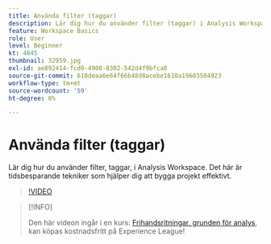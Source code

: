 ```yaml
---
title: Använda filter (taggar)
description: Lär dig hur du använder filter (taggar) i Analysis Workspace
feature: Workspace Basics
role: User
level: Beginner
kt: 4845
thumbnail: 32959.jpg
exl-id: ae892414-fcd0-4900-8302-542d4f9bfca8
source-git-commit: 618deaa6e64f66b48d8acebe1610a19603504923
workflow-type: tm+mt
source-wordcount: '59'
ht-degree: 0%

---
```


# Använda filter (taggar)

Lär dig hur du använder filter, taggar, i Analysis Workspace. Det här är tidsbesparande tekniker som hjälper dig att bygga projekt effektivt.

>[!VIDEO](https://video.tv.adobe.com/v/32959/?quality=12&learn=on)

>[!INFO]
>
> Den här videon ingår i en kurs: [Frihandsritningar, grunden för analys](https://experienceleague.adobe.com/?recommended=Analytics-U-1-2020.3), kan köpas kostnadsfritt på Experience League!
